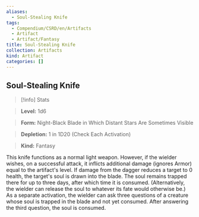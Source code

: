 ```yaml
---
aliases:
  - Soul-Stealing Knife
tags:
  - Compendium/CSRD/en/Artifacts
  - Artifact
  - Artifact/Fantasy
title: Soul-Stealing Knife
collection: Artifacts
kind: Artifact
categories: []
---
```

## Soul-Stealing Knife    
>[!info] Stats    
> **Level:** 1d6    
> **Form:** Night-Black Blade in Which Distant Stars Are Sometimes Visible    
> **Depletion:** 1 in 1D20 (Check Each Activation)    
> **Kind:** Fantasy  
    
This knife functions as a normal light weapon. However, if the wielder wishes, on a successful attack, it inflicts additional damage (ignores Armor) equal to the artifact's level. If damage from the dagger reduces a target to 0 health, the target's soul is drawn into the blade. The soul remains trapped there for up to three days, after which time it is consumed. (Alternatively, the wielder can release the soul to whatever its fate would otherwise be.) As a separate activation, the wielder can ask three questions of a creature whose soul is trapped in the blade and not yet consumed. After answering the third question, the soul is consumed.